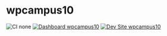 # wpcampus10

![CI none](https://img.shields.io/badge/ci-none-orange.svg)
[![Dashboard wpcampus10](https://img.shields.io/badge/dashboard-wpcampus10-yellow.svg)](https://dashboard.pantheon.io/sites/dd0f3aab-44b6-476d-9f7f-3e9de150945e#dev/code)
[![Dev Site wpcampus10](https://img.shields.io/badge/site-wpcampus10-blue.svg)](http://dev-wpcampus10.pantheonsite.io/)